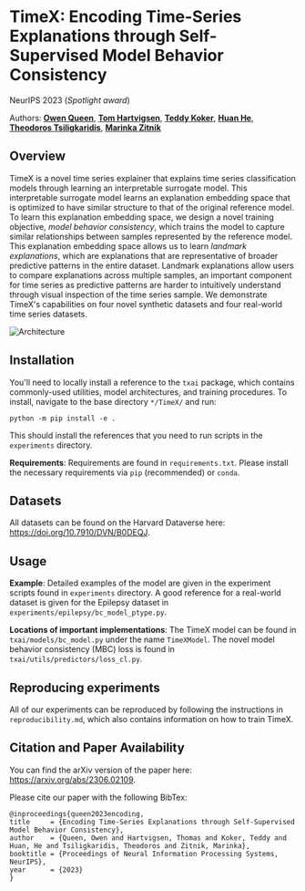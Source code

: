 # TimeX: Encoding Time-Series Explanations through Self-Supervised Model Behavior Consistency
NeurIPS 2023 (*Spotlight award*)

Authors:
[**Owen Queen**](https://owencqueen.github.io/), [**Tom Hartvigsen**](https://www.tomhartvigsen.com/), [**Teddy Koker**](https://teddykoker.com/), [**Huan He**](https://hehuannb.github.io/), [**Theodoros Tsiligkaridis**](https://www.ll.mit.edu/biographies/theodoros-tsiligkaridis), [**Marinka Zitnik**](https://zitniklab.hms.harvard.edu/)

## Overview
TimeX is a novel time series explainer that explains time series classification models through learning an interpretable surrogate model. 
This interpretable surrogate model learns an explanation embedding space that is optimized to have similar structure to that of the original reference model.
To learn this explanation embedding space, we design a novel training objective, *model behavior consistency*, which trains the model to capture similar relationships between samples represented by the reference model. 
This explanation embedding space allows us to learn *landmark explanations*, which are explanations that are representative of broader predictive patterns in the entire dataset.
Landmark explanations allow users to compare explanations across multiple samples, an important component for time series as predictive patterns are harder to intuitively understand through visual inspection of the time series sample.
We demonstrate TimeX's capabilities on four novel synthetic datasets and four real-world time series datasets. 

![Architecture](https://github.com/mims-harvard/TimeX/blob/main/fig2.jpg)

## Installation
You'll need to locally install a reference to the `txai` package, which contains commonly-used utilities, model architectures, and training procedures. To install, navigate to the base directory `*/TimeX/` and run:
```
python -m pip install -e .
```
This should install the references that you need to run scripts in the `experiments` directory.

**Requirements**: Requirements are found in `requirements.txt`. Please install the necessary requirements via `pip` (recommended) or `conda`.

## Datasets

All datasets can be found on the Harvard Dataverse here: https://doi.org/10.7910/DVN/B0DEQJ.

## Usage

**Example**: Detailed examples of the model are given in the experiment scripts found in `experiments` directory. A good reference for a real-world dataset is given for the Epilepsy dataset in `experiments/epilepsy/bc_model_ptype.py`.

**Locations of important implementations**: The TimeX model can be found in `txai/models/bc_model.py` under the name `TimeXModel`. The novel model behavior consistency (MBC) loss is found in `txai/utils/predictors/loss_cl.py`.

## Reproducing experiments

All of our experiments can be reproduced by following the instructions in `reproducibility.md`, which also contains information on how to train TimeX.

## Citation and Paper Availability

You can find the arXiv version of the paper here: https://arxiv.org/abs/2306.02109.

Please cite our paper with the following BibTex:
```
@inproceedings{queen2023encoding,
title     = {Encoding Time-Series Explanations through Self-Supervised Model Behavior Consistency},
author    = {Queen, Owen and Hartvigsen, Thomas and Koker, Teddy and Huan, He and Tsiligkaridis, Theodoros and Zitnik, Marinka},
booktitle = {Proceedings of Neural Information Processing Systems, NeurIPS},
year      = {2023}
}
```
